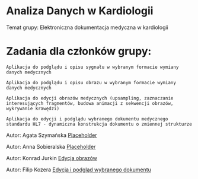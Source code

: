 # Analiza Danych w Kardiologii
Temat grupy: Elektroniczna dokumentacja medyczna w kardiologii 

# Zadania dla członków grupy:
    Aplikacja do podglądu i opisu sygnału w wybranym formacie wymiany danych medycznych

    Aplikacja do podglądu i opisu obrazu w wybranym formacie wymiany danych medycznych

    Aplikacja do edycji obrazów medycznych (upsampling, zaznaczanie interesujących fragmentów, budowa animacji z sekwencji obrazów, wykrywanie krawędzi)

    Aplikacja do edycji i podglądu wybranego dokumentu medycznego standardu HL7 - dynamiczna konstrukcja dokumentu o zmiennej strukturze

    
Autor: Agata Szymańska
[Placeholder](https://github.com/Konraods/ADK)

Autor: Anna Sobieralska
[Placeholder](https://github.com/Konraods/ADK)

Autor: Konrad Jurkin
[Edycja obrazów](https://github.com/Konraods/ADK/tree/Konrad)

Autor: Filip Kozera
[Edycja i podgląd wybranego dokumentu](https://github.com/Konraods/ADK/tree/Filip)
